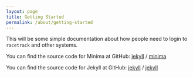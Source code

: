 ```yaml
---
layout: page
title: Getting Started
permalink: /about/getting-started
---
```


This will be some simple documentation about how people need to login to `racetrack` and other
systems. 

You can find the source code for Minima at GitHub:
[jekyll][jekyll-organization] /
[minima](https://github.com/jekyll/minima)

You can find the source code for Jekyll at GitHub:
[jekyll][jekyll-organization] /
[jekyll](https://github.com/jekyll/jekyll)


[jekyll-organization]: https://github.com/jekyll
